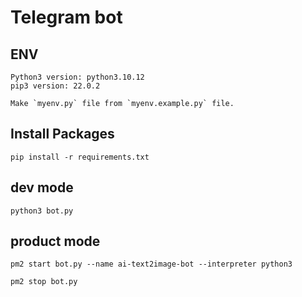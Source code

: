 # Telegram bot

## ENV

```
Python3 version: python3.10.12
pip3 version: 22.0.2
```

```text
Make `myenv.py` file from `myenv.example.py` file.
```

## Install Packages

```
pip install -r requirements.txt
```

## dev mode

```
python3 bot.py
```

## product mode

```
pm2 start bot.py --name ai-text2image-bot --interpreter python3
```
```
pm2 stop bot.py
```
